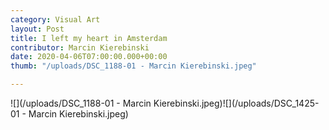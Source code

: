```yaml
---
category: Visual Art
layout: Post
title: I left my heart in Amsterdam
contributor: Marcin Kierebinski
date: 2020-04-06T07:00:00.000+00:00
thumb: "/uploads/DSC_1188-01 - Marcin Kierebinski.jpeg"

---
```

![](/uploads/DSC_1188-01 - Marcin Kierebinski.jpeg)![](/uploads/DSC_1425-01 - Marcin Kierebinski.jpeg)